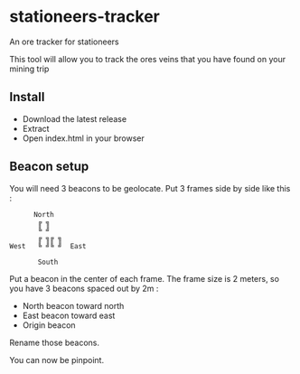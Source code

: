 # stationeers-tracker
An ore tracker for stationeers

This tool will allow you to track the ores veins that you have found on your mining trip

## Install
- Download the latest release
- Extract
- Open index.html in your browser

## Beacon setup
You will need 3 beacons to be geolocate.
Put 3 frames side by side like this :

```
      North
       ╔ ╗
       ╚ ╝
       ╔ ╗╔ ╗
West   ╚ ╝╚ ╝  East

       South
```    
       
Put a beacon in the center of each frame.
The frame size is 2 meters, so you have 3 beacons spaced out by 2m :
- North beacon toward north
- East beacon toward east
- Origin beacon

Rename those beacons.

You can now be pinpoint.
